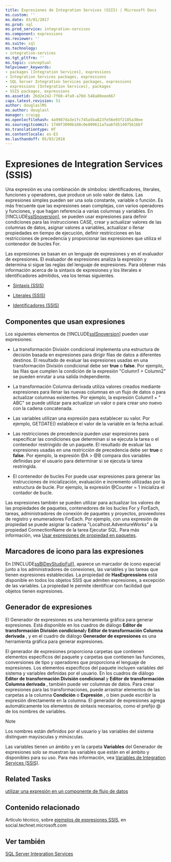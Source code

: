 ```yaml
---
title: Expresiones de Integration Services (SSIS) | Microsoft Docs
ms.custom: ''
ms.date: 03/01/2017
ms.prod: sql
ms.prod_service: integration-services
ms.component: expressions
ms.reviewer: ''
ms.suite: sql
ms.technology:
- integration-services
ms.tgt_pltfrm: ''
ms.topic: conceptual
helpviewer_keywords:
- packages [Integration Services], expressions
- Integration Services packages, expressions
- SQL Server Integration Services packages, expressions
- expressions [Integration Services], packages
- SSIS packages, expressions
ms.assetid: 26d2e242-7f60-4fa9-a70d-548a80eee667
caps.latest.revision: 51
author: douglaslMS
ms.author: douglasl
manager: craigg
ms.openlocfilehash: 4a9987da3e1fc745a5ba823fe56e93f2185a30ee
ms.sourcegitcommit: 1740f3090b168c0e809611a7aa6fd514075616bf
ms.translationtype: HT
ms.contentlocale: es-ES
ms.lasthandoff: 05/03/2018
---
```

# <a name="integration-services-ssis-expressions"></a>Expresiones de Integration Services (SSIS)
  Una expresión es una combinación de símbolos: identificadores, literales, funciones y operadores, que produce un solo valor de datos. Las expresiones simples pueden ser una sola constante, variable o función. Es más frecuente que las expresiones sean complejas, con varios operadores y funciones, y que hagan referencia a varias columnas y variables. En [!INCLUDE[ssISnoversion](../../includes/ssisnoversion-md.md)], se pueden usar expresiones para definir condiciones para las instrucciones CASE, crear y actualizar valores de las columnas de datos, asignar valores a variables, actualizar o llenar propiedades en tiempo de ejecución, definir restricciones en las restricciones de precedencia y proporcionar las expresiones que utiliza el contenedor de bucles For.  
  
 Las expresiones se basan en un lenguaje de expresiones y en el evaluador de expresiones. El evaluador de expresiones analiza la expresión y determina si sigue las reglas del lenguaje de expresiones. Para obtener más información acerca de la sintaxis de expresiones y los literales e identificadores admitidos, vea los temas siguientes.  
  
-   [Sintaxis &#40;SSIS&#41;](../../integration-services/expressions/syntax-ssis.md)  
  
-   [Literales &#40;SSIS&#41;](../../integration-services/expressions/numeric-string-and-boolean-literals.md)  
  
-   [Identificadores &#40;SSIS&#41;](../../integration-services/expressions/identifiers-ssis.md)  
  
## <a name="components-that-use-expressions"></a>Componentes que usan expresiones  
 Los siguientes elementos de [!INCLUDE[ssISnoversion](../../includes/ssisnoversion-md.md)] pueden usar expresiones:  
  
-   La transformación División condicional implementa una estructura de decisión basada en expresiones para dirigir filas de datos a diferentes destinos. El resultado de evaluar las expresiones usadas en una transformación División condicional debe ser **true** o **false**. Por ejemplo, las filas que cumplen la condición de la expresión "Column1 > Column2" se pueden enrutar a una salida independiente.  
  
-   La transformación Columna derivada utiliza valores creados mediante expresiones para llenar las nuevas columnas en un flujo de datos o para actualizar columnas existentes. Por ejemplo, la expresión Column1 + " ABC" se puede utilizar para actualizar un valor o para crear uno nuevo con la cadena concatenada.  
  
-   Las variables utilizan una expresión para establecer su valor. Por ejemplo, GETDATE() establece el valor de la variable en la fecha actual.  
  
-   Las restricciones de precedencia pueden usar expresiones para especificar las condiciones que determinan si se ejecuta la tarea o el contenedor restringido de un paquete. El resultado de evaluar las expresiones usadas en una restricción de precedencia debe ser **true** o **false**. Por ejemplo, la expresión @A > @B compara dos variables definidas por el usuario para determinar si se ejecuta la tarea restringida.  
  
-   El contenedor de bucles For puede usar expresiones para generar las instrucciones de inicialización, evaluación e incremento utilizadas por la estructura de bucle. Por ejemplo, la expresión @Counter = 1 inicializa el contador de bucle.  
  
 Las expresiones también se pueden utilizar para actualizar los valores de las propiedades de paquetes, contenedores de los bucles For y ForEach, tareas, administradores de conexión de paquetes y proyectos, proveedores de registro y enumeradores ForEach. Por ejemplo, con una expresión de propiedad se puede asignar la cadena "Localhost.AdventureWorks" a la propiedad ConnectionName de la tarea Ejecutar SQL. Para más información, vea [Usar expresiones de propiedad en paquetes](../../integration-services/expressions/use-property-expressions-in-packages.md).  
  
## <a name="icon-markers-for-expressions"></a>Marcadores de icono para las expresiones  
 En [!INCLUDE[ssBIDevStudioFull](../../includes/ssbidevstudiofull-md.md)], aparece un marcador de icono especial junto a los administradores de conexiones, las variables y las tareas que tienen expresiones establecidas. La propiedad de **HasExpressions** está disponible en todos los objetos SSIS que admiten expresiones, a excepción de las variables. La propiedad le permite identificar con facilidad qué objetos tienen expresiones.  
  
## <a name="expression-builder"></a>Generador de expresiones  
 El Generador de expresiones es una herramienta gráfica para generar expresiones. Está disponible en los cuadros de diálogo **Editor de transformación División condicional**y **Editor de transformación Columna derivada** , y en el cuadro de diálogo **Generador de expresiones** es una herramienta gráfica para generar expresiones.  
  
 El generador de expresiones proporciona carpetas que contienen elementos específicos del paquete y carpetas que contienen las funciones, conversiones de tipo y operadores que proporciona el lenguaje de expresiones. Los elementos específicos del paquete incluyen variables del sistema y variables definidas por el usuario. En los cuadros de diálogo **Editor de transformación División condicional** y **Editor de transformación Columna derivada** , también puede ver columnas de datos. Para crear expresiones para las transformaciones, puede arrastrar elementos de las carpetas a la columna **Condición** o **Expresión** , o bien puede escribir la expresión directamente en la columna. El generador de expresiones agrega automáticamente los elementos de sintaxis necesarios, como el prefijo @ de los nombres de variables.  
  
> [!NOTE]  
>  Los nombres están definidos por el usuario y las variables del sistema distinguen mayúsculas y minúsculas.  
  
 Las variables tienen un ámbito y en la carpeta **Variables** del Generador de expresiones solo se muestran las variables que están en el ámbito y disponibles para su uso. Para más información, vea [Variables de Integration Services &#40;SSIS&#41;](../../integration-services/integration-services-ssis-variables.md).  
  
## <a name="related-tasks"></a>Related Tasks  
 [utilizar una expresión en un componente de flujo de datos](http://msdn.microsoft.com/library/9181b998-d24a-41fb-bb3c-14eee34f910d)  
  
## <a name="related-content"></a>Contenido relacionado  
 Artículo técnico, sobre [ejemplos de expresiones SSIS](http://go.microsoft.com/fwlink/?LinkId=220761), en social.technet.microsoft.com  
  
## <a name="see-also"></a>Ver también  
 [SQL Server Integration Services](../../integration-services/sql-server-integration-services.md)  
  
  
